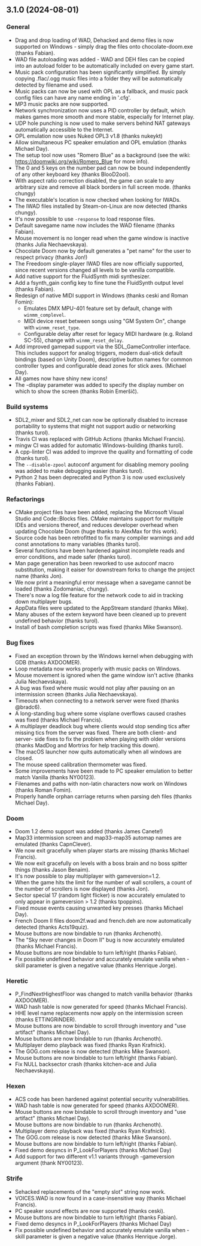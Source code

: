 ## 3.1.0 (2024-08-01)

### General
  * Drag and drop loading of WAD, Dehacked and demo files is now supported on
    Windows - simply drag the files onto chocolate-doom.exe (thanks Fabian).
  * WAD file autoloading was added - WAD and DEH files can be copied into
    an autoload folder to be automatically included on every game start.
  * Music pack configuration has been significantly simplified. By simply
    copying .flac/.ogg music files into a folder they will be automatically
    detected by filename and used.
  * Music packs can now be used with OPL as a fallback, and music pack
    config files can have any name ending in '.cfg'.
  * MP3 music packs are now supported.
  * Network synchronization now uses a PID controller by default, which
    makes games more smooth and more stable, especially for Internet play.
  * UDP hole punching is now used to make servers behind NAT gateways
    automatically accessible to the Internet.
  * OPL emulation now uses Nuked OPL3 v1.8 (thanks nukeykt)
  * Allow simultaneous PC speaker emulation and OPL emulation
    (thanks Michael Day).
  * The setup tool now uses "Romero Blue" as a background (see the wiki:
    <https://doomwiki.org/wiki/Romero_Blue> for more info).
  * The 0 and 5 keys on the number pad can now be bound independently
    of any other keyboard key (thanks BlooD2ool).
  * With aspect ratio correction disabled, the game can scale to any
    arbitrary size and remove all black borders in full screen mode.
    (thanks chungy)
  * The executable's location is now checked when looking for IWADs.
  * The IWAD files installed by Steam-on-Linux are now detected (thanks
    chungy).
  * It's now possible to use `-response` to load response files.
  * Default savegame name now includes the WAD filename (thanks Fabian).
  * Mouse movement is no longer read when the game window is inactive
    (thanks Julia Nechaevskaya).
  * Chocolate Doom now by default generates a "pet name" for the user
    to respect privacy (thanks Jon!)
  * The Freedoom single-player IWAD files are now officially supported,
    since recent versions changed all levels to be vanilla compatible.
  * Add native support for the FluidSynth midi synthesizer.
  * Add a fsynth_gain config key to fine tune the FluidSynth output level
    (thanks Fabian).
  * Redesign of native MIDI support in Windows (thanks ceski and Roman Fomin):
    - Emulates DMX MPU-401 feature set by default, change with
      `winmm_complevel`.
    - MIDI device reset between songs using "GM System On", change with
      `winmm_reset_type`.
    - Configurable delay after reset for legacy MIDI hardware (e.g. Roland
      SC-55), change with `winmm_reset_delay`.
  * Add improved gamepad support via the SDL\_GameController interface. This
    includes support for analog triggers, modern dual-stick default bindings
    (based on Unity Doom), descriptive button names for common controller types
    and configurable dead zones for stick axes. (Michael Day).
  * All games now have shiny new icons!
  * The -display parameter was added to specify the display number on which to show the screen (thanks Robin Emeršič).

### Build systems
  * SDL2_mixer and SDL2_net can now be optionally disabled to increase
    portability to systems that might not support audio or networking
    (thanks turol).
  * Travis CI was replaced with GitHub Actions (thanks Michael Francis).
  * mingw CI was added for automatic Windows-building (thanks turol).
  * A cpp-linter CI was added to improve the quality and formatting of code
    (thanks turol).
  * The `--disable-zpool` autoconf argument for disabling memory pooling was
    added to make debugging easier (thanks turol).
  * Python 2 has been deprecated and Python 3 is now used exclusively
  (thanks Fabian).

### Refactorings
  * CMake project files have been added, replacing the Microsoft Visual
    Studio and Code::Blocks files. CMake maintains support for multiple
    IDEs and versions thereof, and reduces developer overhead when updating
    Chocolate Doom (huge thanks to AlexMax for this work).
  * Source code has been retrofitted to fix many compiler warnings and
    add const annotations to many variables (thanks turol).
  * Several functions have been hardened against incomplete reads and
    error conditions, and made safer (thanks turol).
  * Man page generation has been reworked to use autoconf macro
    substitution, making it eaiser for downstream forks to change the
    project name (thanks Jon).
  * We now print a meaningful error message when a savegame cannot be
    loaded (thanks Zodomaniac, chungy).
  * There's now a log file feature for the network code to aid in tracking
    down multiplayer bugs.
  * AppData files were updated to the AppStream standard (thanks Mike).
  * Many abuses of the extern keyword have been cleaned up to prevent
    undefined behavior (thanks turol).
  * Install of bash completion scripts was fixed (thanks Mike Swanson).

### Bug fixes
  * Fixed an exception thrown by the Windows kernel when debugging with
    GDB (thanks AXDOOMER).
  * Loop metadata now works properly with music packs on Windows.
  * Mouse movement is ignored when the game window isn't active (thanks
    Julia Nechaevskaya).
  * A bug was fixed where music would not play after pausing on an
    intermission screen (thanks Julia Nechaevskaya).
  * Timeouts when connecting to a network server were fixed (thanks
    @bradc6).
  * A long-standing bug where some visplane overflows caused crashes was
    fixed (thanks Michael Francis).
  * A multiplayer deadlock bug where clients would stop sending tics after
    missing tics from the server was fixed. There are both client- and
    server- side fixes to fix the problem when playing with older versions
    (thanks MadDog and Mortrixs for help tracking this down).
  * The macOS launcher now quits automatically when all windows are closed.
  * The mouse speed calibration thermometer was fixed.
  * Some improvements have been made to PC speaker emulation to better match
    Vanilla (thanks NY00123).
  * Filenames and paths with non-latin characters now work on Windows
    (thanks Roman Fomin).
  * Properly handle orphan carriage returns when parsing deh files
    (thanks Michael Day).

### Doom
  * Doom 1.2 demo support was added (thanks James Canete!)
  * Map33 intermission screen and map33-map35 automap names are
    emulated (thanks CapnClever).
  * We now exit gracefully when player starts are missing (thanks Michael
    Francis).
  * We now exit gracefully on levels with a boss brain and no boss spitter
    things (thanks Jason Benaim).
  * It's now possible to play multiplayer with gameversion=1.2.
  * When the game hits the limit for the number of wall scrollers, a count
    of the number of scrollers is now displayed (thanks Jon).
  * Sector special 17 (random light flicker) is now accurately emulated to
    only appear in gameversion > 1.2 (thanks tpoppins).
  * Fixed mouse events causing unwanted key presses (thanks Michael Day).
  * French Doom II files doom2f.wad and french.deh are now automatically
    detected (thanks Acts19quiz).
  * Mouse buttons are now bindable to run (thanks Archenoth).
  * The "Sky never changes in Doom II" bug is now accurately emulated
    (thanks Michael Francis).
  * Mouse buttons are now bindable to turn left/right (thanks Fabian).
  * Fix possible undefined behavior and accurately emulate vanilla when -skill
    parameter is given a negative value (thanks Henrique Jorge).

### Heretic
  * P\_FindNextHighestFloor was changed to match vanilla behavior (thanks
    AXDOOMER).
  * WAD hash table is now generated for speed (thanks Michael Francis).
  * HHE level name replacements now apply on the intermission screen
    (thanks ETTiNGRiNDER).
  * Mouse buttons are now bindable to scroll through inventory and
    "use artifact" (thanks Michael Day).
  * Mouse buttons are now bindable to run (thanks Archenoth).
  * Multiplayer demo playback was fixed (thanks Ryan Krafnick).
  * The GOG.com release is now detected (thanks Mike Swanson).
  * Mouse buttons are now bindable to turn left/right (thanks Fabian).
  * Fix NULL backsector crash (thanks kitchen-ace and Julia Nechaevskaya).

### Hexen
  * ACS code has been hardened against potential security vulnerabilities.
  * WAD hash table is now generated for speed (thanks AXDOOMER).
  * Mouse buttons are now bindable to scroll through inventory and
    "use artifact" (thanks Michael Day).
  * Mouse buttons are now bindable to run (thanks Archenoth).
  * Multiplayer demo playback was fixed (thanks Ryan Krafnick).
  * The GOG.com release is now detected (thanks Mike Swanson).
  * Mouse buttons are now bindable to turn left/right (thanks Fabian).
  * Fixed demo desyncs in P_LookForPlayers (thanks Michael Day)
  * Add support for two different v1.1 variants through -gameversion
    argument (thank NY00123).

### Strife
  * Sehacked replacements of the "empty slot" string now work.
  * VOICES.WAD is now found in a case-insensitive way (thanks Michael Francis).
  * PC speaker sound effects are now supported (thanks ceski).
  * Mouse buttons are now bindable to turn left/right (thanks Fabian).
  * Fixed demo desyncs in P_LookForPlayers (thanks Michael Day)
  * Fix possible undefined behavior and accurately emulate vanilla when -skill
    parameter is given a negative value (thanks Henrique Jorge).
